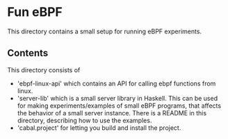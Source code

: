Fun eBPF
========

This directory contains a small setup for running eBPF experiments.

Contents
--------
This directory consists of 
- 'ebpf-linux-api' which contains an API for calling ebpf functions from linux.
- 'server-lib' which is a small server library in Haskell. This can be used for making experiments/examples of small eBPF programs, that affects the behavior of a small server instance.
  There is a README in this directory, describing how to use the examples.
- 'cabal.project' for letting you build and install the project.

